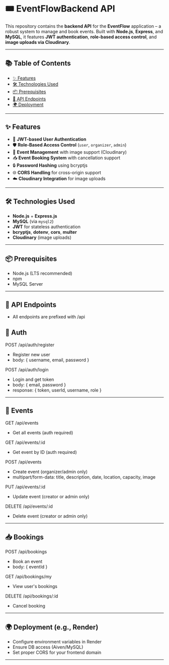 # 🎟️ EventFlowBackend API

This repository contains the **backend API** for the **EventFlow** application – a robust system to manage and book events. Built with **Node.js**, **Express**, and **MySQL**, it features **JWT authentication**, **role-based access control**, and **image uploads via Cloudinary**.

---

## 📚 Table of Contents

- [✨ Features](#-features)
- [🛠 Technologies Used](#-technologies-used)
- [📦 Prerequisites](#-prerequisites)
- [📡 API Endpoints](#-api-endpoints)
- [🌍 Deployment](#-deployment)

---

## ✨ Features

- 🔐 **JWT-based User Authentication**
- 🛡 **Role-Based Access Control** (`user`, `organizer`, `admin`)
- 📅 **Event Management** with image support (Cloudinary)
- 📥 **Event Booking System** with cancellation support
- 🔒 **Password Hashing** using bcryptjs
- 🌐 **CORS Handling** for cross-origin support
- ☁️ **Cloudinary Integration** for image uploads

---

## 🛠 Technologies Used

- **Node.js** + **Express.js**
- **MySQL** (via `mysql2`)
- **JWT** for stateless authentication
- **bcryptjs**, **dotenv**, **cors**, **multer**
- **Cloudinary** (image uploads)

---

## 📦 Prerequisites

- Node.js (LTS recommended)
- npm
- MySQL Server

---

## 📡 API Endpoints
- All endpoints are prefixed with /api

## 🔐 Auth
POST /api/auth/register
- Register new user
- body: { username, email, password }

POST /api/auth/login
- Login and get token
- body: { email, password }
- response: { token, userId, username, role }

---

## 📅 Events
GET /api/events
- Get all events (auth required)

GET /api/events/:id
- Get event by ID (auth required)

POST /api/events
- Create event (organizer/admin only)
- multipart/form-data: title, description, date, location, capacity, image

PUT /api/events/:id
- Update event (creator or admin only)

DELETE /api/events/:id
- Delete event (creator or admin only)

---

## 📥 Bookings
POST /api/bookings
- Book an event
- body: { eventId }

GET /api/bookings/my
- View user's bookings

DELETE /api/bookings/:id
- Cancel booking
  
---

## 🌍 Deployment (e.g., Render)
- Configure environment variables in Render
- Ensure DB access (Aiven/MySQL)
- Set proper CORS for your frontend domain

---

